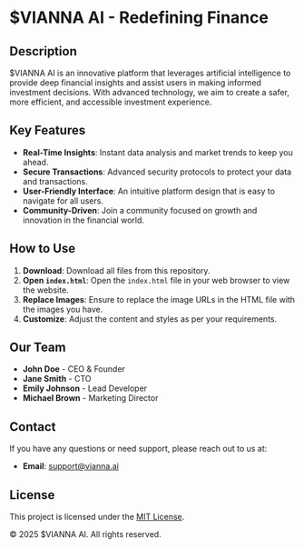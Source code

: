 # $VIANNA AI - Redefining Finance  
  
## Description  
$VIANNA AI is an innovative platform that leverages artificial intelligence to provide deep financial insights and assist users in making informed investment decisions. With advanced technology, we aim to create a safer, more efficient, and accessible investment experience.  
  
## Key Features  
- **Real-Time Insights**: Instant data analysis and market trends to keep you ahead.  
- **Secure Transactions**: Advanced security protocols to protect your data and transactions.  
- **User-Friendly Interface**: An intuitive platform design that is easy to navigate for all users.  
- **Community-Driven**: Join a community focused on growth and innovation in the financial world.  
  
## How to Use  
1. **Download**: Download all files from this repository.  
2. **Open `index.html`**: Open the `index.html` file in your web browser to view the website.  
3. **Replace Images**: Ensure to replace the image URLs in the HTML file with the images you have.  
4. **Customize**: Adjust the content and styles as per your requirements.  
  
## Our Team  
- **John Doe** - CEO & Founder  
- **Jane Smith** - CTO  
- **Emily Johnson** - Lead Developer  
- **Michael Brown** - Marketing Director  
  
## Contact  
If you have any questions or need support, please reach out to us at:  
- **Email**: support@vianna.ai  
  
## License  
This project is licensed under the [MIT License](LICENSE).  
  
© 2025 $VIANNA AI. All rights reserved.  
